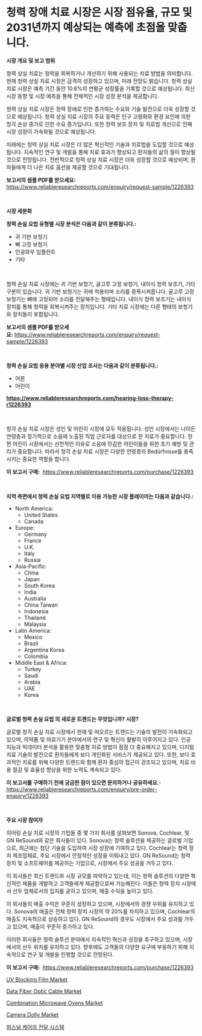 <p><h1>청력 장애 치료 시장은 시장 점유율, 규모 및 2031년까지 예상되는 예측에 초점을 맞춥니다.</h1></p><p><strong>시장 개요 및 보고 범위</strong></p>
<p><p>청력 상실 치료는 청력을 회복하거나 개선하기 위해 사용되는 치료 방법을 의미합니다. 현재 청력 상실 치료 시장은 급격히 성장하고 있으며, 미래 전망도 밝습니다. 청력 상실 치료 시장은 예측 기간 동안 10.6%의 연평균 성장률을 기록할 것으로 예상됩니다. 최신 시장 동향 및 시장 예측을 통해 전체적인 시장 성장 분석을 제공합니다.</p><p>청력 상실 치료 시장은 청력 장애로 인한 증가하는 수요와 기술 발전으로 더욱 성장할 것으로 예상됩니다. 청력 상실 치료 시장의 주요 동력은 인구 고령화와 환경 요인에 의한 청각 손상 증가로 인한 수요 증가입니다. 또한 청력 보조 장치 및 치료법 개선으로 인해 시장 성장이 가속화될 것으로 예상됩니다.</p><p>미래에는 청력 상실 치료 시장은 더 많은 혁신적인 기술과 치료법을 도입할 것으로 예상됩니다. 지속적인 연구 및 개발을 통해 치료 효과가 향상되고 환자들의 삶의 질이 향상될 것으로 전망됩니다. 전반적으로 청력 상실 치료 시장은 더욱 성장할 것으로 예상되며, 환자들에게 더 나은 치료 옵션을 제공할 것으로 기대됩니다.</p></p>
<p><strong>보고서의 샘플 PDF를 받으세요:</strong> <a href="https://www.reliableresearchreports.com/enquiry/request-sample/1226393">https://www.reliableresearchreports.com/enquiry/request-sample/1226393</a></p>
<p>&nbsp;</p>
<p><strong>시장 세분화</strong></p>
<p><strong>청력 손실 요법 유형별 시장 분석은 다음과 같이 분류됩니다.:</strong></p>
<p><ul><li>귀 기반 보청기</li><li>뼈 고정 보청기</li><li>인공와우 임플란트</li><li>기타</li></ul></p>
<p>&nbsp;</p>
<p><p>청력 손실 치료 시장에는 귀 기반 보청기, 골고루 고정 보청기, 내이식 청력 보조기, 기타 구분이 있습니다. 귀 기반 보청기는 귀에 착용되며 소리를 증폭시켜줍니다. 골고루 고정 보청기는 뼈에 고정되어 소리를 전달해주는 형태입니다. 내이식 청력 보조기는 내이식 장치를 통해 청력을 회복시켜주는 장치입니다. 기타 치료 시장에는 다른 형태의 보청기와 장치들이 포함됩니다.</p></p>
<p><strong>보고서의 샘플 PDF를 받으세요:</strong>&nbsp;<a href="https://www.reliableresearchreports.com/enquiry/request-sample/1226393">https://www.reliableresearchreports.com/enquiry/request-sample/1226393</a></p>
<p>&nbsp;</p>
<p><strong> 청력 손실 요법 응용 분야별 시장 산업 조사는 다음과 같이 분류됩니다.:</strong></p>
<p><ul><li>어른</li><li>어린이</li></ul></p>
<p><strong><a href="https://www.reliableresearchreports.com/hearing-loss-therapy-r1226393">https://www.reliableresearchreports.com/hearing-loss-therapy-r1226393</a></strong></p>
<p>&nbsp;</p>
<p><p>청각 손실 치료 시장은 성인 및 어린이 시장에 모두 적용됩니다. 성인 시장에서는 나이든 연령층과 장기적으로 소음에 노출된 직업 근로자를 대상으로 한 치료가 중요합니다. 한편 어린이 시장에서는 선천적인 이유로 소음에 민감한 어린이들을 위한 초기 예방 및 관리가 중요합니다. 따라서 청각 손실 치료 시장은 다양한 연령층의 Bedürfnisse를 충족시키는 중요한 역할을 합니다.</p></p>
<p><strong>이 보고서 구매:</strong>&nbsp; <a href="https://www.reliableresearchreports.com/purchase/1226393">https://www.reliableresearchreports.com/purchase/1226393</a></p>
<p>&nbsp;</p>
<p><strong>지역 측면에서 청력 손실 요법 지역별로 이용 가능한 시장 플레이어는 다음과 같습니다.:</strong></p>
<p><ul>
    <li>
        North America:
        <ul>
            <li>United States</li>
            <li>Canada</li>
        </ul>
    </li>
    <li>
        Europe:
        <ul>
            <li>Germany</li>
            <li>France</li>
            <li>U.K.</li>
            <li>Italy</li>
            <li>Russia</li>
        </ul>
    </li>
    <li>
        Asia-Pacific:
        <ul>
            <li>China</li>
            <li>Japan</li>
            <li>South Korea</li>
            <li>India</li>
            <li>Australia</li>
            <li>China Taiwan</li>
            <li>Indonesia</li>
            <li>Thailand</li>
            <li>Malaysia</li>
        </ul>
    </li>
    <li>
        Latin America:
        <ul>
            <li>Mexico</li>
            <li>Brazil</li>
            <li>Argentina Korea</li>
            <li>Colombia</li>
        </ul>
    </li>
    <li>
        Middle East & Africa:
        <ul>
            <li>Turkey</li>
            <li>Saudi</li>
            <li>Arabia</li>
            <li>UAE</li>
            <li>Korea</li>
        </ul>
    </li>
    </ul></p>
<p>&nbsp;</p>
<p><strong>글로벌 청력 손실 요법 의 새로운 트렌드는 무엇입니까? 시장?</strong></p>
<p><p>글로벌 청각 손실 치료 시장에서 현재 및 떠오르는 트렌드는 기술의 발전이 가속화되고 있으며, 의약품 및 의료기기 분야에서의 연구 및 혁신이 활발히 이루어지고 있다. 인공 지능과 빅데이터 분석을 활용한 맞춤형 치료 방법이 점점 더 중요해지고 있으며, 디지털 치료 기술의 발전으로 환자들에게 보다 개인화된 서비스가 제공되고 있다. 또한, 보다 효과적인 치료를 위해 다양한 트렌드와 함께 환자 중심의 접근이 강조되고 있으며, 치료 비용 절감 및 효율성 향상을 위한 노력도 계속되고 있다.</p></p>
<p><strong>이 보고서를 구매하기 전에 궁금한 점이 있으면 문의하거나 공유하세요.</strong>- <a href="https://www.reliableresearchreports.com/enquiry/pre-order-enquiry/1226393">https://www.reliableresearchreports.com/enquiry/pre-order-enquiry/1226393</a></p>
<p>&nbsp;</p>
<p><strong>주요 시장 참여자</strong></p>
<p><p>히어링 손실 치료 시장의 기업들 중 몇 가지 회사를 살펴보면 Sonova, Cochlear, 및 GN ReSound와 같은 회사들이 있다. Sonova는 청력 솔루션을 제공하는 글로벌 기업으로, 최근에는 첨단 기술을 도입하여 시장 성장에 기여하고 있다. Cochlear는 청력 장치 제조업체로, 주요 시장에서 안정적인 성장을 이뤄내고 있다. GN ReSound는 청력 장치 및 소프트웨어를 제공하는 기업으로, 시장에서 주요 성공을 거두고 있다.</p><p>이 회사들은 최신 트렌드와 시장 규모를 파악하고 있는데, 이는 청력 솔루션의 다양한 혁신적인 제품을 개발하고 고객들에게 제공함으로써 가능해진다. 이들은 청력 장치 시장에서 선두 업체로서의 입지를 굳히고 있으며, 매출 수익을 높이고 있다.</p><p>이 회사들의 매출 수익은 꾸준히 성장하고 있으며, 시장에서의 경쟁 우위를 유지하고 있다. Sonova의 매출은 전체 청력 장치 시장의 약 20%를 차지하고 있으며, Cochlear의 매출도 지속적으로 상승하고 있다. GN ReSound의 경우도 시장에서 주요 성과를 거두고 있으며, 매출이 꾸준히 증가하고 있다.</p><p>이러한 회사들은 청력 솔루션 분야에서 지속적인 혁신과 성장을 추구하고 있으며, 시장에서의 선두 위치를 유지하고 있다. 향후에도 고객들의 다양한 요구에 부응하기 위해 지속적으로 연구 및 개발을 진행할 것으로 전망된다.</p></p>
<p><strong>이 보고서 구매:</strong>&nbsp;&nbsp;<a href="https://www.reliableresearchreports.com/purchase/1226393">https://www.reliableresearchreports.com/purchase/1226393</a></p>
<p><p><a href="https://issuu.com/reportprime-2/docs/uv-blocking-film-market-size-2030.pptx">UV Blocking Film Market</a></p><p><a href="https://flame-sidecar-702.notion.site/Data-Fiber-Optic-Cable-Market-The-Key-To-Successful-Business-Strategy-Forecast-Till-2031-12ed68abd6c543b1b587b36741f3a05b">Data Fiber Optic Cable Market</a></p><p><a href="https://github.com/ashepherd82/Market-Research-Report-List-4/blob/main/combination-microwave-ovens-market.md">Combination Microwave Ovens Market</a></p><p><a href="https://view.publitas.com/reportprime-1/camera-dolly-market-analysis-its-cagr-market-segmentation-and-global-industry-overview/">Camera Dolly Market</a></p><p><a href="https://github.com/ZacharyScthmitt4465/Market-Research-Report-List-1/blob/main/789031427275.md">퍼스널 케어의 전달 시스템</a></p></p>